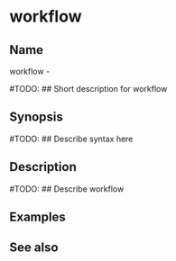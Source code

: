 

# workflow


## Name
workflow - 

#TODO: ## Short description for workflow

## Synopsis
#TODO: ## Describe syntax here

## Description
#TODO: ## Describe workflow

## Examples

## See also

